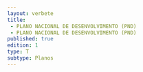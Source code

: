 ```yaml
---
layout: verbete
title:
 - PLANO NACIONAL DE DESENVOLVIMENTO (PND)
 - PLANO NACIONAL DE DESENVOLVIMENTO (PND)
published: true
edition: 1  
type: T
subtype: Planos
---
```


